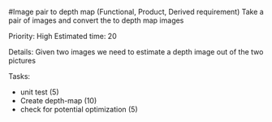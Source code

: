 #Image pair to depth map (Functional, Product, Derived requirement)
Take a pair of images and convert the to depth map images

Priority: High
Estimated time: 20

Details:
Given two images we need to estimate a depth image out of the two pictures

Tasks:
- unit test (5)
- Create depth-map (10)
- check for potential optimization (5)
